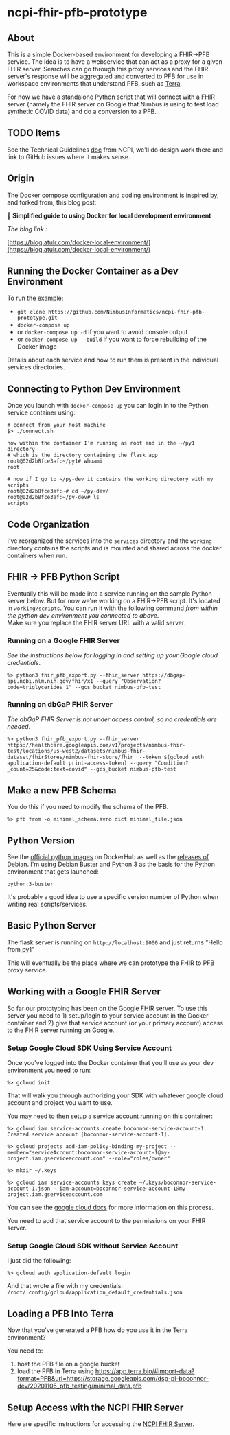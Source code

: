 # ncpi-fhir-pfb-prototype

## About

This is a simple Docker-based environment for developing a FHIR->PFB
service. The idea is to have a webservice that can act as a proxy
for a given FHIR server.  Searches can go through this proxy services
and the FHIR server's response will be aggregated and converted to
PFB for use in workspace environments that understand PFB, such as
[Terra](https://app.terra.bio).  

For now we have a standalone Python script that will connect with a
FHIR server (namely the FHIR server on Google that Nimbus is using to
test load synthetic COVID data) and do a conversion to a PFB.

## TODO Items

See the Technical Guidelines [doc](https://docs.google.com/document/d/1lHiIDjJDJih131-Q7mVu7zlInfDKs8_a-71pwJ68sfs/edit#) from NCPI, we'll do design work there and link to GitHub issues where it makes sense.

## Origin

The Docker compose configuration and coding environment is
inspired by, and forked from, this blog post:

**🐳 Simplified guide to using Docker for local development environment**

_The blog link :_

[https://blog.atulr.com/docker-local-environment/](https://blog.atulr.com/docker-local-environment/)

## Running the Docker Container as a Dev Environment

To run the example:

- `git clone https://github.com/NimbusInformatics/ncpi-fhir-pfb-prototype.git`
- `docker-compose up`
- or `docker-compose up -d` if you want to avoid console output
- or `docker-compose up --build` if you want to force rebuilding of the Docker image

Details about each service and how to run them is present in the individual services directories.

## Connecting to Python Dev Environment

Once you launch with `docker-compose up` you can login in to the Python service
container using:

```
# connect from your host machine
$> ./connect.sh

now within the container I'm running as root and in the ~/py1 directory
# which is the directory containing the flask app
root@02d2b8fce3af:~/py1# whoami
root

# now if I go to ~/py-dev it contains the working directory with my scripts
root@02d2b8fce3af:~# cd ~/py-dev/
root@02d2b8fce3af:~/py-dev# ls
scripts
```

## Code Organization

I've reorganized the services into the `services` directory and the
`working` directory contains the scripts and is mounted and shared across the docker containers when run.

## FHIR -> PFB Python Script

Eventually this will be made into a service running on the sample Python server
below.  But for now we're working on a FHIR->PFB script.  It's located in
`working/scripts`.  You can run it with the following command _from within the python dev environment you connected to above_.  
Make sure you replace the FHIR server URL with a valid server:

### Running on a Google FHIR Server
_See the instructions below for logging in and setting up your Google cloud credentials_.

```
%> python3 fhir_pfb_export.py --fhir_server https://dbgap-api.ncbi.nlm.nih.gov/fhir/x1 --query "Observation?code=triglycerides_1" --gcs_bucket nimbus-pfb-test
```

### Running on dbGaP FHIR Server
_The dbGaP FHIR Server is not under access control, so no credentials are needed_.

```
%> python3 fhir_pfb_export.py --fhir_server https://healthcare.googleapis.com/v1/projects/nimbus-fhir-test/locations/us-west2/datasets/nimbus-fhir-dataset/fhirStores/nimbus-fhir-store/fhir  --token $(gcloud auth application-default print-access-token) --query "Condition?_count=25&code:text=covid" --gcs_bucket nimbus-pfb-test
```

## Make a new PFB Schema

You do this if you need to modify the schema of the PFB.

```
%> pfb from -o minimal_schema.avro dict minimal_file.json
```

## Python Version

See the [official python images](https://hub.docker.com/_/python) on DockerHub
as well as the [releases of Debian](https://wiki.debian.org/DebianReleases).  I'm
using Debian Buster and Python 3 as the basis for the Python environment that gets
launched:

    python:3-buster

It's probably a good idea to use a specific version number of Python when
writing real scripts/services.

## Basic Python Server

The flask server is running on `http://localhost:9000` and just returns "Hello from py1"

This will eventually be the place where we can prototype the FHIR to PFB proxy
service.

## Working with a Google FHIR Server

So far our prototyping has been on the Google FHIR server.  To use this server
you need to 1) setup/login to your service account in the Docker container
and 2) give that service account (or your primary account) access to the FHIR
server running on Google.

### Setup Google Cloud SDK Using Service Account

Once you've logged into the Docker container that you'll use as your dev environment
you need to run:

```
%> gcloud init
```

That will walk you through authorizing your SDK with whatever google cloud
account and project you want to use.

You may need to then setup a service account running on this container:

```
%> gcloud iam service-accounts create boconnor-service-account-1
Created service account [boconnor-service-account-1].

%> gcloud projects add-iam-policy-binding my-project --member="serviceAccount:boconnor-service-account-1@my-project.iam.gserviceaccount.com" --role="roles/owner"

%> mkdir ~/.keys

%> gcloud iam service-accounts keys create ~/.keys/boconnor-service-account-1.json --iam-account=boconnor-service-account-1@my-project.iam.gserviceaccount.com
```

You can see the [google cloud docs](https://cloud.google.com/docs/authentication/production)
for more information on this process.

You need to add that service account to the permissions on your FHIR server.

### Setup Google Cloud SDK without Service Account

I just did the following:

```
%> gcloud auth application-default login
```

And that wrote a file with my credentials: `/root/.config/gcloud/application_default_credentials.json`

## Loading a PFB Into Terra

Now that you've generated a PFB how do you use it in the Terra environment?

You need to:

1) host the PFB file on a google bucket
2) load the PFB in Terra using https://app.terra.bio/#import-data?format=PFB&url=https://storage.googleapis.com/dsp-pi-boconnor-dev/20201105_pfb_testing/minimal_data.pfb

## Setup Access with the NCPI FHIR Server

Here are specific instructions for accessing the [NCPI FHIR Server](https://github.com/ncpi-fhir/ncpi-api-fhir-service).
